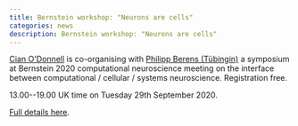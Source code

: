 ```yaml
---
title: Bernstein workshop: "Neurons are cells"
categories: news
description: Bernstein workshop: "Neurons are cells"
---
```


[Cian O'Donnell](https://odonnellgroup.github.io) is co-organising with [Philipp Berens (Tübingin)](http://www.eye-tuebingen.de/berens/) a symposium at Bernstein 2020 computational neuroscience meeting on the interface between computational / cellular / systems neuroscience. Registration free.

13.00--19.00 UK time on Tuesday 29th September 2020.

[Full details here](https://www.bernstein-network.de/de/bernstein-conference/2020/satellite-workshops-tba-x/copy6_of_crossing-scales-understanding-collective-neural-activity).
